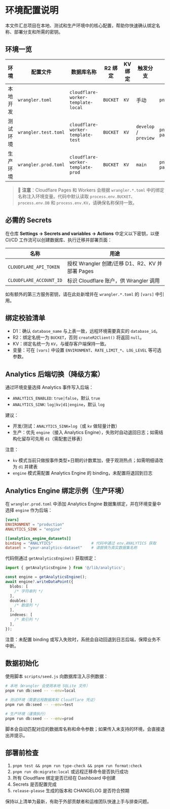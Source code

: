 # 环境配置说明

本文件汇总项目在本地、测试和生产环境中的核心配置，帮助你快速确认绑定名称、部署分支和所需的密钥。

## 环境一览

| 环境     | 配置文件             | 数据库名称                         | R2 绑定  | KV 绑定 | 触发分支              | 主要命令                     |
| -------- | -------------------- | ---------------------------------- | -------- | ------- | --------------------- | ---------------------------- |
| 本地开发 | `wrangler.toml`      | `cloudflare-worker-template-local` | `BUCKET` | `KV`    | 手动                  | `pnpm run cf:dev`            |
| 测试环境 | `wrangler.test.toml` | `cloudflare-worker-template-test`  | `BUCKET` | `KV`    | `develop` / `preview` | `pnpm run pages:deploy:test` |
| 生产环境 | `wrangler.prod.toml` | `cloudflare-worker-template-prod`  | `BUCKET` | `KV`    | `main`                | `pnpm run pages:deploy:prod` |

> 📌 **注意**：Cloudflare Pages 和 Workers 会根据 `wrangler.*.toml` 中的绑定名称注入环境变量。代码中默认读取 `process.env.BUCKET`、`process.env.DB` 和 `process.env.KV`，请确保名称保持一致。

## 必需的 Secrets

在仓库 **Settings → Secrets and variables → Actions** 中定义以下密钥，以便 CI/CD 工作流可以创建数据库、执行迁移并部署页面：

| 名称                    | 用途                                            |
| ----------------------- | ----------------------------------------------- |
| `CLOUDFLARE_API_TOKEN`  | 授权 Wrangler 创建/迁移 D1、R2、KV 并部署 Pages |
| `CLOUDFLARE_ACCOUNT_ID` | 标识 Cloudflare 账户，供 Wrangler 调用          |

如有额外的第三方服务密钥，请在此处新增并在 `wrangler.*.toml` 的 `[vars]` 中引用。

## 绑定校验清单

- D1：确认 `database_name` 与上表一致，远程环境需要真实的 `database_id`。
- R2：绑定名统一为 `BUCKET`，否则 `createR2Client()` 将返回 `null`。
- KV：绑定名统一为 `KV`，与缓存客户端保持一致。
- 变量：可在 `[vars]` 中设置 `ENVIRONMENT`、`RATE_LIMIT_*`、`LOG_LEVEL` 等可选参数。

## Analytics 后端切换（降级方案）

通过环境变量选择 Analytics 事件写入后端：

- `ANALYTICS_ENABLED`: `true|false`，默认 `true`
- `ANALYTICS_SINK`: `log|kv|d1|engine`，默认 `log`

建议：

- 开发/测试：`ANALYTICS_SINK=log`（或 `kv` 做轻量计数）
- 生产：优先 `engine`（接入 Analytics Engine），失败时自动退回日志；如需结构化留存可先用 `d1`（需配套迁移表）

注意：

- `kv` 模式当前只做按事件类型+日期的计数累加，便于观测热点；如需明细请改为 `d1` 并建表
- `engine` 模式需配置 Analytics Engine 的 binding，未配置将退回到日志

## Analytics Engine 绑定示例（生产环境）

在 `wrangler.prod.toml` 中添加 Analytics Engine 数据集绑定，并在环境变量中选择 `engine` 作为后端：

```toml
[vars]
ENVIRONMENT = "production"
ANALYTICS_SINK = "engine"

[[analytics_engine_datasets]]
binding = "ANALYTICS"                 # 代码中通过 env.ANALYTICS 获取
dataset = "your-analytics-dataset"    # 请替换为真实数据集名称
```

代码侧通过 `getAnalyticsEngine()` 获取绑定：

```ts
import { getAnalyticsEngine } from '@/lib/analytics';

const engine = getAnalyticsEngine();
await engine?.writeDataPoint({
  blobs: [
    /* 字符串列 */
  ],
  doubles: [
    /* 数值列 */
  ],
  indexes: [
    /* 索引列 */
  ],
});
```

注意：未配置 binding 或写入失败时，系统会自动回退到日志后端，保障业务不中断。

## 数据初始化

使用脚本 `scripts/seed.js` 向数据库注入示例数据：

```bash
# 本地（Wrangler 会使用本地 SQLite 文件）
pnpm run db:seed -- --env=local

# 测试环境（需要远程数据库和 Cloudflare 凭证）
pnpm run db:seed -- --env=test

# 生产环境（谨慎执行）
pnpm run db:seed -- --env=prod
```

脚本会自动匹配对应的数据库名称和命令参数；如果传入未支持的环境，会直接退出并提示。

## 部署前检查

1. `pnpm test && pnpm run type-check && pnpm run format:check`
2. `pnpm run db:migrate:local` 或远程迁移命令是否执行成功
3. 所有 Cloudflare 绑定是否已经在 Dashboard 中创建
4. Secrets 是否配置完成
5. `release-please` 生成的版本和 CHANGELOG 是否符合预期

保持以上清单为最新，有助于外部贡献者和运维团队快速上手与排查问题。
